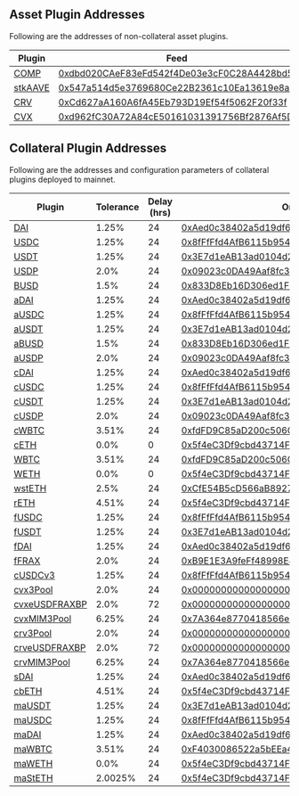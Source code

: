## Asset Plugin Addresses

Following are the addresses of non-collateral asset plugins.

| Plugin                                                                             | Feed                                                                                                                  | Underlying                                                                                                            |
| ---------------------------------------------------------------------------------- | --------------------------------------------------------------------------------------------------------------------- | --------------------------------------------------------------------------------------------------------------------- |
| [COMP](https://etherscan.io/address/0xCFA67f42A0fDe4F0Fb612ea5e66170B0465B84c1)    | [0xdbd020CAeF83eFd542f4De03e3cF0C28A4428bd5](https://etherscan.io/address/0xdbd020CAeF83eFd542f4De03e3cF0C28A4428bd5) | [0xc00e94Cb662C3520282E6f5717214004A7f26888](https://etherscan.io/address/0xc00e94Cb662C3520282E6f5717214004A7f26888) |
| [stkAAVE](https://etherscan.io/address/0x6647c880Eb8F57948AF50aB45fca8FE86C154D24) | [0x547a514d5e3769680Ce22B2361c10Ea13619e8a9](https://etherscan.io/address/0x547a514d5e3769680Ce22B2361c10Ea13619e8a9) | [0x4da27a545c0c5B758a6BA100e3a049001de870f5](https://etherscan.io/address/0x4da27a545c0c5B758a6BA100e3a049001de870f5) |
| [CRV](https://etherscan.io/address/0x45B950AF443281c5F67c2c7A1d9bBc325ECb8eEA)     | [0xCd627aA160A6fA45Eb793D19Ef54f5062F20f33f](https://etherscan.io/address/0xCd627aA160A6fA45Eb793D19Ef54f5062F20f33f) | [0xD533a949740bb3306d119CC777fa900bA034cd52](https://etherscan.io/address/0xD533a949740bb3306d119CC777fa900bA034cd52) |
| [CVX](https://etherscan.io/address/0x4024c00bBD0C420E719527D88781bc1543e63dd5)     | [0xd962fC30A72A84cE50161031391756Bf2876Af5D](https://etherscan.io/address/0xd962fC30A72A84cE50161031391756Bf2876Af5D) | [0x4e3FBD56CD56c3e72c1403e103b45Db9da5B9D2B](https://etherscan.io/address/0x4e3FBD56CD56c3e72c1403e103b45Db9da5B9D2B) |

## Collateral Plugin Addresses

Following are the addresses and configuration parameters of collateral plugins deployed to mainnet.

| Plugin                                                                                   | Tolerance | Delay (hrs) | Oracle(s)                                                                                                             | Underlying                                                                                                            |
| ---------------------------------------------------------------------------------------- | --------- | ----------- | --------------------------------------------------------------------------------------------------------------------- | --------------------------------------------------------------------------------------------------------------------- |
| [DAI](https://etherscan.io/address/0xf7d1C6eE4C0D84C6B530D53A897daa1E9eB56833)           | 1.25%     | 24          | [0xAed0c38402a5d19df6E4c03F4E2DceD6e29c1ee9](https://etherscan.io/address/0xAed0c38402a5d19df6E4c03F4E2DceD6e29c1ee9) | [0x6B175474E89094C44Da98b954EedeAC495271d0F](https://etherscan.io/address/0x6B175474E89094C44Da98b954EedeAC495271d0F) |
| [USDC](https://etherscan.io/address/0xBE9D23040fe22E8Bd8A88BF5101061557355cA04)          | 1.25%     | 24          | [0x8fFfFfd4AfB6115b954Bd326cbe7B4BA576818f6](https://etherscan.io/address/0x8fFfFfd4AfB6115b954Bd326cbe7B4BA576818f6) | [0xA0b86991c6218b36c1d19D4a2e9Eb0cE3606eB48](https://etherscan.io/address/0xA0b86991c6218b36c1d19D4a2e9Eb0cE3606eB48) |
| [USDT](https://etherscan.io/address/0x58D7bF13D3572b08dE5d96373b8097d94B1325ad)          | 1.25%     | 24          | [0x3E7d1eAB13ad0104d2750B8863b489D65364e32D](https://etherscan.io/address/0x3E7d1eAB13ad0104d2750B8863b489D65364e32D) | [0xdAC17F958D2ee523a2206206994597C13D831ec7](https://etherscan.io/address/0xdAC17F958D2ee523a2206206994597C13D831ec7) |
| [USDP](https://etherscan.io/address/0x2f98bA77a8ca1c630255c4517b1b3878f6e60C89)          | 2.0%      | 24          | [0x09023c0DA49Aaf8fc3fA3ADF34C6A7016D38D5e3](https://etherscan.io/address/0x09023c0DA49Aaf8fc3fA3ADF34C6A7016D38D5e3) | [0x8E870D67F660D95d5be530380D0eC0bd388289E1](https://etherscan.io/address/0x8E870D67F660D95d5be530380D0eC0bd388289E1) |
| [BUSD](https://etherscan.io/address/0xCBcd605088D5A5Da9ceEb3618bc01BFB87387423)          | 1.5%      | 24          | [0x833D8Eb16D306ed1FbB5D7A2E019e106B960965A](https://etherscan.io/address/0x833D8Eb16D306ed1FbB5D7A2E019e106B960965A) | [0x4Fabb145d64652a948d72533023f6E7A623C7C53](https://etherscan.io/address/0x4Fabb145d64652a948d72533023f6E7A623C7C53) |
| [aDAI](https://etherscan.io/address/0x256b89658bD831CC40283F42e85B1fa8973Db0c9)          | 1.25%     | 24          | [0xAed0c38402a5d19df6E4c03F4E2DceD6e29c1ee9](https://etherscan.io/address/0xAed0c38402a5d19df6E4c03F4E2DceD6e29c1ee9) | [0xafd16aFdE22D42038223A6FfDF00ee49c8fDa985](https://etherscan.io/address/0xafd16aFdE22D42038223A6FfDF00ee49c8fDa985) |
| [aUSDC](https://etherscan.io/address/0x7cd9ca6401f743b38b3b16ea314bbab8e9c1ac51)         | 1.25%     | 24          | [0x8fFfFfd4AfB6115b954Bd326cbe7B4BA576818f6](https://etherscan.io/address/0x8fFfFfd4AfB6115b954Bd326cbe7B4BA576818f6) | [0x60C384e226b120d93f3e0F4C502957b2B9C32B15](https://etherscan.io/address/0x60C384e226b120d93f3e0F4C502957b2B9C32B15) |
| [aUSDT](https://etherscan.io/address/0xe39188ddd4eb27d1d25f5f58cc6a5fd9228eedef)         | 1.25%     | 24          | [0x3E7d1eAB13ad0104d2750B8863b489D65364e32D](https://etherscan.io/address/0x3E7d1eAB13ad0104d2750B8863b489D65364e32D) | [0x21fe646D1Ed0733336F2D4d9b2FE67790a6099D9](https://etherscan.io/address/0x21fe646D1Ed0733336F2D4d9b2FE67790a6099D9) |
| [aBUSD](https://etherscan.io/address/0xeB1A036E83aD95f0a28d0c8E2F20bf7f1B299F05)         | 1.5%      | 24          | [0x833D8Eb16D306ed1FbB5D7A2E019e106B960965A](https://etherscan.io/address/0x833D8Eb16D306ed1FbB5D7A2E019e106B960965A) | [0xe639d53Aa860757D7fe9cD4ebF9C8b92b8DedE7D](https://etherscan.io/address/0xe639d53Aa860757D7fe9cD4ebF9C8b92b8DedE7D) |
| [aUSDP](https://etherscan.io/address/0x0d61Ce1801A460eB683b5ed1b6C7965d31b769Fd)         | 2.0%      | 24          | [0x09023c0DA49Aaf8fc3fA3ADF34C6A7016D38D5e3](https://etherscan.io/address/0x09023c0DA49Aaf8fc3fA3ADF34C6A7016D38D5e3) | [0x80A574cC2B369dc496af6655f57a16a4f180BfAF](https://etherscan.io/address/0x80A574cC2B369dc496af6655f57a16a4f180BfAF) |
| [cDAI](https://etherscan.io/address/0x440A634DdcFb890BCF8b0Bf07Ef2AaBB37dd5F8C)          | 1.25%     | 24          | [0xAed0c38402a5d19df6E4c03F4E2DceD6e29c1ee9](https://etherscan.io/address/0xAed0c38402a5d19df6E4c03F4E2DceD6e29c1ee9) | [0x3043be171e846c33D5f06864Cc045d9Fc799aF52](https://etherscan.io/address/0x3043be171e846c33D5f06864Cc045d9Fc799aF52) |
| [cUSDC](https://etherscan.io/address/0x50a9d529EA175CdE72525Eaa809f5C3c47dAA1bB)         | 1.25%     | 24          | [0x8fFfFfd4AfB6115b954Bd326cbe7B4BA576818f6](https://etherscan.io/address/0x8fFfFfd4AfB6115b954Bd326cbe7B4BA576818f6) | [0xf579F9885f1AEa0d3F8bE0F18AfED28c92a43022](https://etherscan.io/address/0xf579F9885f1AEa0d3F8bE0F18AfED28c92a43022) |
| [cUSDT](https://etherscan.io/address/0x5757fF814da66a2B4f9D11d48570d742e246CfD9)         | 1.25%     | 24          | [0x3E7d1eAB13ad0104d2750B8863b489D65364e32D](https://etherscan.io/address/0x3E7d1eAB13ad0104d2750B8863b489D65364e32D) | [0x4Be33630F92661afD646081BC29079A38b879aA0](https://etherscan.io/address/0x4Be33630F92661afD646081BC29079A38b879aA0) |
| [cUSDP](https://etherscan.io/address/0x99bD63BF7e2a69822cD73A82d42cF4b5501e5E50)         | 2.0%      | 24          | [0x09023c0DA49Aaf8fc3fA3ADF34C6A7016D38D5e3](https://etherscan.io/address/0x09023c0DA49Aaf8fc3fA3ADF34C6A7016D38D5e3) | [0xF69c995129CC16d0F577C303091a400cC1879fFa](https://etherscan.io/address/0xF69c995129CC16d0F577C303091a400cC1879fFa) |
| [cWBTC](https://etherscan.io/address/0x688c95461d611Ecfc423A8c87caCE163C6B40384)         | 3.51%     | 24          | [0xfdFD9C85aD200c506Cf9e21F1FD8dd01932FBB23](https://etherscan.io/address/0xfdFD9C85aD200c506Cf9e21F1FD8dd01932FBB23) | [0xF2A309bc36A504c772B416a4950d5d0021219745](https://etherscan.io/address/0xF2A309bc36A504c772B416a4950d5d0021219745) |
| [cETH](https://etherscan.io/address/0x357d4dB0c2179886334cC33B8528048F7E1D3Fe3)          | 0.0%      | 0           | [0x5f4eC3Df9cbd43714FE2740f5E3616155c5b8419](https://etherscan.io/address/0x5f4eC3Df9cbd43714FE2740f5E3616155c5b8419) | [0xbF6E8F64547Bdec55bc3FBb0664722465FCC2F0F](https://etherscan.io/address/0xbF6E8F64547Bdec55bc3FBb0664722465FCC2F0F) |
| [WBTC](https://etherscan.io/address/0x87A959e0377C68A50b08a91ae5ab3aFA7F41ACA4)          | 3.51%     | 24          | [0xfdFD9C85aD200c506Cf9e21F1FD8dd01932FBB23](https://etherscan.io/address/0xfdFD9C85aD200c506Cf9e21F1FD8dd01932FBB23) | [0x2260FAC5E5542a773Aa44fBCfeDf7C193bc2C599](https://etherscan.io/address/0x2260FAC5E5542a773Aa44fBCfeDf7C193bc2C599) |
| [WETH](https://etherscan.io/address/0x6B87142C7e6cA80aa3E6ead0351673C45c8990e3)          | 0.0%      | 0           | [0x5f4eC3Df9cbd43714FE2740f5E3616155c5b8419](https://etherscan.io/address/0x5f4eC3Df9cbd43714FE2740f5E3616155c5b8419) | [0xC02aaA39b223FE8D0A0e5C4F27eAD9083C756Cc2](https://etherscan.io/address/0xC02aaA39b223FE8D0A0e5C4F27eAD9083C756Cc2) |
| [wstETH](https://etherscan.io/address/0x29F2EB4A0D3dC211BB488E9aBe12740cafBCc49C)        | 2.5%      | 24          | [0xCfE54B5cD566aB89272946F602D76Ea879CAb4a8](https://etherscan.io/address/0xCfE54B5cD566aB89272946F602D76Ea879CAb4a8) | [0x7f39C581F595B53c5cb19bD0b3f8dA6c935E2Ca0](https://etherscan.io/address/0x7f39C581F595B53c5cb19bD0b3f8dA6c935E2Ca0) |
| [rETH](https://etherscan.io/address/0x1103851D1FCDD3f88096fbed812c8FF01949cF9d)          | 4.51%     | 24          | [0x5f4eC3Df9cbd43714FE2740f5E3616155c5b8419](https://etherscan.io/address/0x5f4eC3Df9cbd43714FE2740f5E3616155c5b8419) | [0xae78736Cd615f374D3085123A210448E74Fc6393](https://etherscan.io/address/0xae78736Cd615f374D3085123A210448E74Fc6393) |
| [fUSDC](https://etherscan.io/address/0x1FFA5955D64Ee32cB1BF7104167b81bb085b0c8d)         | 1.25%     | 24          | [0x8fFfFfd4AfB6115b954Bd326cbe7B4BA576818f6](https://etherscan.io/address/0x8fFfFfd4AfB6115b954Bd326cbe7B4BA576818f6) | [0x6D05CB2CB647B58189FA16f81784C05B4bcd4fe9](https://etherscan.io/address/0x6D05CB2CB647B58189FA16f81784C05B4bcd4fe9) |
| [fUSDT](https://etherscan.io/address/0xF73EB45d83AC86f8a6F75a6252ca1a59a9A3aED3)         | 1.25%     | 24          | [0x3E7d1eAB13ad0104d2750B8863b489D65364e32D](https://etherscan.io/address/0x3E7d1eAB13ad0104d2750B8863b489D65364e32D) | [0x2837f952c1FD773B3Ce02631A90f95E4b9ce2cF7](https://etherscan.io/address/0x2837f952c1FD773B3Ce02631A90f95E4b9ce2cF7) |
| [fDAI](https://etherscan.io/address/0xE1fcCf8e23713Ed0497ED1a0E6Ae2b19ED443eCd)          | 1.25%     | 24          | [0xAed0c38402a5d19df6E4c03F4E2DceD6e29c1ee9](https://etherscan.io/address/0xAed0c38402a5d19df6E4c03F4E2DceD6e29c1ee9) | [0x714341800AD1913B5FCCBFd5d136553Ad1C314d6](https://etherscan.io/address/0x714341800AD1913B5FCCBFd5d136553Ad1C314d6) |
| [fFRAX](https://etherscan.io/address/0x8b06c065b4b44B310442d4ee98777BF7a1EBC6E3)         | 2.0%      | 24          | [0xB9E1E3A9feFf48998E45Fa90847ed4D467E8BcfD](https://etherscan.io/address/0xB9E1E3A9feFf48998E45Fa90847ed4D467E8BcfD) | [0x55590a1Bf90fbf7352A46c4af652A231AA5CbF13](https://etherscan.io/address/0x55590a1Bf90fbf7352A46c4af652A231AA5CbF13) |
| [cUSDCv3](https://etherscan.io/address/0x85b256e9051B781A0BC0A987857AD6166C94040a)       | 1.25%     | 24          | [0x8fFfFfd4AfB6115b954Bd326cbe7B4BA576818f6](https://etherscan.io/address/0x8fFfFfd4AfB6115b954Bd326cbe7B4BA576818f6) | [0x7e1e077b289c0153b5ceAD9F264d66215341c9Ab](https://etherscan.io/address/0x7e1e077b289c0153b5ceAD9F264d66215341c9Ab) |
| [cvx3Pool](https://etherscan.io/address/0x62C394620f674e85768a7618a6C202baE7fB8Dd1)      | 2.0%      | 24          | [0x0000000000000000000000000000000000000001](https://etherscan.io/address/0x0000000000000000000000000000000000000001) | [0xaBd7E7a5C846eD497681a590feBED99e7157B6a3](https://etherscan.io/address/0xaBd7E7a5C846eD497681a590feBED99e7157B6a3) |
| [cvxeUSDFRAXBP](https://etherscan.io/address/0x890FAa00C16EAD6AA76F18A1A7fe9C40838F9122) | 2.0%      | 72          | [0x0000000000000000000000000000000000000001](https://etherscan.io/address/0x0000000000000000000000000000000000000001) | [0x3BECE5EC596331033726E5C6C188c313Ff4E3fE5](https://etherscan.io/address/0x3BECE5EC596331033726E5C6C188c313Ff4E3fE5) |
| [cvxMIM3Pool](https://etherscan.io/address/0xCBE084C44e7A2223F76362Dcc4EbDacA5Fb1cbA7)   | 6.25%     | 24          | [0x7A364e8770418566e3eb2001A96116E6138Eb32F](https://etherscan.io/address/0x7A364e8770418566e3eb2001A96116E6138Eb32F) | [0x9FF9c353136e86EFe02ADD177E7c9769f8a5A77F](https://etherscan.io/address/0x9FF9c353136e86EFe02ADD177E7c9769f8a5A77F) |
| [crv3Pool](https://etherscan.io/address/0x8Af118a89c5023Bb2B03C70f70c8B396aE71963D)      | 2.0%      | 24          | [0x0000000000000000000000000000000000000001](https://etherscan.io/address/0x0000000000000000000000000000000000000001) | [0xC9c37FC53682207844B058026024853A9C0b8c7B](https://etherscan.io/address/0xC9c37FC53682207844B058026024853A9C0b8c7B) |
| [crveUSDFRAXBP](https://etherscan.io/address/0xC87CDFFD680D57BF50De4C364BF4277B8A90098E) | 2.0%      | 72          | [0x0000000000000000000000000000000000000001](https://etherscan.io/address/0x0000000000000000000000000000000000000001) | [0x27F672aAf061cb0b2640a4DFCCBd799cD1a7309A](https://etherscan.io/address/0x27F672aAf061cb0b2640a4DFCCBd799cD1a7309A) |
| [crvMIM3Pool](https://etherscan.io/address/0x14c443d8BdbE9A65F3a23FA4e199d8741D5B38Fa)   | 6.25%     | 24          | [0x7A364e8770418566e3eb2001A96116E6138Eb32F](https://etherscan.io/address/0x7A364e8770418566e3eb2001A96116E6138Eb32F) | [0xe8461dB45A7430AA7aB40346E68821284980FdFD](https://etherscan.io/address/0xe8461dB45A7430AA7aB40346E68821284980FdFD) |
| [sDAI](https://etherscan.io/address/0xde0e2f0c9792617d3908d92a024caa846354cea2)          | 1.25%     | 24          | [0xAed0c38402a5d19df6E4c03F4E2DceD6e29c1ee9](https://etherscan.io/address/0xAed0c38402a5d19df6E4c03F4E2DceD6e29c1ee9) | [0x83F20F44975D03b1b09e64809B757c47f942BEeA](https://etherscan.io/address/0x83F20F44975D03b1b09e64809B757c47f942BEeA) |
| [cbETH](https://etherscan.io/address/0x3962695aCce0Efce11cFf997890f3D1D7467ec40)         | 4.51%     | 24          | [0x5f4eC3Df9cbd43714FE2740f5E3616155c5b8419](https://etherscan.io/address/0x5f4eC3Df9cbd43714FE2740f5E3616155c5b8419) | [0xBe9895146f7AF43049ca1c1AE358B0541Ea49704](https://etherscan.io/address/0xBe9895146f7AF43049ca1c1AE358B0541Ea49704) |
| [maUSDT](https://etherscan.io/address/0xd000a79bd2a07eb6d2e02ecad73437de40e52d69)        | 1.25%     | 24          | [0x3E7d1eAB13ad0104d2750B8863b489D65364e32D](https://etherscan.io/address/0x3E7d1eAB13ad0104d2750B8863b489D65364e32D) | [0xaA91d24c2F7DBb6487f61869cD8cd8aFd5c5Cab2](https://etherscan.io/address/0xaA91d24c2F7DBb6487f61869cD8cd8aFd5c5Cab2) |
| [maUSDC](https://etherscan.io/address/0x2304E98cD1E2F0fd3b4E30A1Bc6E9594dE2ea9b7)        | 1.25%     | 24          | [0x8fFfFfd4AfB6115b954Bd326cbe7B4BA576818f6](https://etherscan.io/address/0x8fFfFfd4AfB6115b954Bd326cbe7B4BA576818f6) | [0x7f7B77e49d5b30445f222764a794AFE14af062eB](https://etherscan.io/address/0x7f7B77e49d5b30445f222764a794AFE14af062eB) |
| [maDAI](https://etherscan.io/address/0x9d38BFF9Af50738DF92a54Ceab2a2C2322BB1FAB)         | 1.25%     | 24          | [0xAed0c38402a5d19df6E4c03F4E2DceD6e29c1ee9](https://etherscan.io/address/0xAed0c38402a5d19df6E4c03F4E2DceD6e29c1ee9) | [0xE2b16e14dB6216e33082D5A8Be1Ef01DF7511bBb](https://etherscan.io/address/0xE2b16e14dB6216e33082D5A8Be1Ef01DF7511bBb) |
| [maWBTC](https://etherscan.io/address/0x49A44d50d3B1E098DAC9402c4aF8D0C0E499F250)        | 3.51%     | 24          | [0xF4030086522a5bEEa4988F8cA5B36dbC97BeE88c](https://etherscan.io/address/0xF4030086522a5bEEa4988F8cA5B36dbC97BeE88c) | [0xe0E1d3c6f09DA01399e84699722B11308607BBfC](https://etherscan.io/address/0xe0E1d3c6f09DA01399e84699722B11308607BBfC) |
| [maWETH](https://etherscan.io/address/0x878b995bDD2D9900BEE896Bd78ADd877672e1637)        | 0.0%      | 24          | [0x5f4eC3Df9cbd43714FE2740f5E3616155c5b8419](https://etherscan.io/address/0x5f4eC3Df9cbd43714FE2740f5E3616155c5b8419) | [0x291ed25eB61fcc074156eE79c5Da87e5DA94198F](https://etherscan.io/address/0x291ed25eB61fcc074156eE79c5Da87e5DA94198F) |
| [maStETH](https://etherscan.io/address/0x33E840e5711549358f6d4D11F9Ab2896B36E9822)       | 2.0025%   | 24          | [0x5f4eC3Df9cbd43714FE2740f5E3616155c5b8419](https://etherscan.io/address/0x5f4eC3Df9cbd43714FE2740f5E3616155c5b8419) | [0x97F9d5ed17A0C99B279887caD5254d15fb1B619B](https://etherscan.io/address/0x97F9d5ed17A0C99B279887caD5254d15fb1B619B) |
